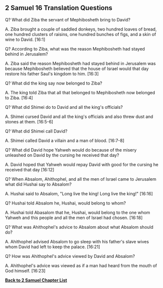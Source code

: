 ## 2 Samuel 16 Translation Questions ##

Q? What did Ziba the servant of Mephibosheth bring to David?

A. Ziba brought a couple of saddled donkeys, two hundred loaves of bread, one hundred clusters of raisins, one hundred bunches of figs, and a skin of wine to David. [16:1]

Q? According to Ziba, what was the reason Mephibosheth had stayed behind in Jerusalem?

A. Ziba said the reason Mephibosheth had stayed behind in Jerusalem was because Mephibosheth believed that the house of Israel would that day restore his father Saul's kingdom to him. [16:3]

Q? What did the king say now belonged to Ziba?

A. The king told Ziba that all that belonged to Mephibosheth now belonged to Ziba. [16:4]

Q? What did Shimei do to David and all the king's officials?

A. Shimei cursed David and all the king's officials and also threw dust and stones at them. [16:5-6]

Q? What did Shimei call David?

A. Shimei called David a villain and a man of blood. [16:7-8]

Q? What did David hope Yahweh would do because of the misery unleashed on David by the cursing he received that day?

A. David hoped that Yahweh would repay David with good for the cursing he received that day [16:12]

Q? When Absalom, Ahithophel, and all the men of Israel came to Jerusalem what did Hushai say to Absalom?

A. Hushai said to Absalom, "Long live the king! Long live the king!" [16:16]

Q? Hushai told Absalom he, Hushai, would belong to whom?

A. Hushai told Abasalom that he, Hushai, would belong to the one whom Yahweh and this people and all the men of Israel had chosen. [16:18]

Q? What was Ahithophel's advice to Absalom about what Absalom should do?

A. Ahithophel advised Absalom to go sleep with his father's slave wives whom David had left to keep the palace. [16:21]

Q? How was Ahithophel's advice viewed by David and Absalom?

A. Ahithophel's advice was viewed as if a man had heard from the mouth of God himself. [16:23]

__[Back to 2 Samuel Chapter List](./)__

